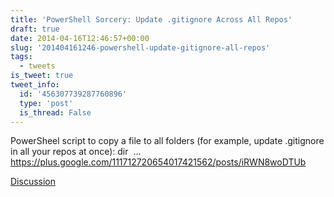 ```yaml
---
title: 'PowerShell Sorcery: Update .gitignore Across All Repos'
draft: true
date: 2014-04-16T12:46:57+00:00
slug: '201404161246-powershell-update-gitignore-all-repos'
tags:
  - tweets
is_tweet: true
tweet_info:
  id: '456307739287760896'
  type: 'post'
  is_thread: False
---
```




PowerSheel script to copy a file to all folders (for example, update .gitignore in all your repos at once):  dir  … <https://plus.google.com/111712720654017421562/posts/iRWN8woDTUb>

[Discussion](https://x.com/sytelus/status/456307739287760896)
